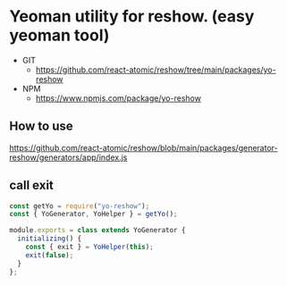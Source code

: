Yeoman utility for reshow. (easy yeoman tool) 
===============

* GIT
   * https://github.com/react-atomic/reshow/tree/main/packages/yo-reshow
* NPM
   * https://www.npmjs.com/package/yo-reshow

## How to use
https://github.com/react-atomic/reshow/blob/main/packages/generator-reshow/generators/app/index.js

## call exit
```js
const getYo = require("yo-reshow");
const { YoGenerator, YoHelper } = getYo(); 

module.exports = class extends YoGenerator {
  initializing() {
    const { exit } = YoHelper(this);
    exit(false);
  }
};
```
